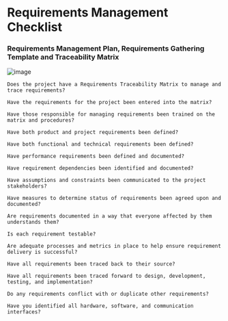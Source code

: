   # Requirements Management Checklist
  
  ### Requirements Management Plan, Requirements Gathering Template and Traceability Matrix

![image](https://user-images.githubusercontent.com/57412626/216832625-b040bfc8-8c99-4596-8008-87f944ae8a8a.png)

  
 	Does the project have a Requirements Traceability Matrix to manage and trace requirements? 
  
 	Have the requirements for the project been entered into the matrix?
  
 	Have those responsible for managing requirements been trained on the matrix and procedures? 
  
 	Have both product and project requirements been defined? 
  
 	Have both functional and technical requirements been defined? 
  
 	Have performance requirements been defined and documented? 
  
 	Have requirement dependencies been identified and documented? 
  
 	Have assumptions and constraints been communicated to the project stakeholders?
  
 	Have measures to determine status of requirements been agreed upon and documented? 
  
 	Are requirements documented in a way that everyone affected by them understands them? 
  
 	Is each requirement testable? 
  
 	Are adequate processes and metrics in place to help ensure requirement delivery is successful? 
  
 	Have all requirements been traced back to their source? 
  
 	Have all requirements been traced forward to design, development, testing, and implementation? 
  
 	Do any requirements conflict with or duplicate other requirements? 
  
 	Have you identified all hardware, software, and communication interfaces? 
  
  

